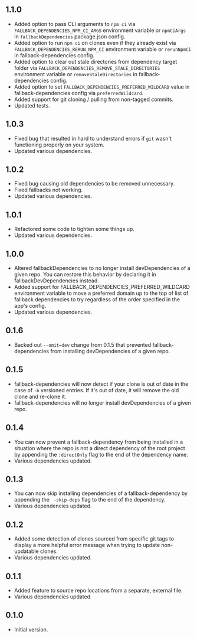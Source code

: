 ## 1.1.0

- Added option to pass CLI arguments to `npm ci` via `FALLBACK_DEPENDENCIES_NPM_CI_ARGS` environment variable or `npmCiArgs` in `fallbackDependencies` package.json config.
- Added option to run `npm ci` on clones even if they already exist via `FALLBACK_DEPENDENCIES_RERUN_NPM_CI` environment variable or `rerunNpmCi` in fallback-dependencies config.
- Added option to clear out stale directories from dependency target folder via `FALLBACK_DEPENDENCIES_REMOVE_STALE_DIRECTORIES` environment variable or `removeStaleDirectories` in fallback-dependencies config.
- Added option to set `FALLBACK_DEPENDENCIES_PREFERRED_WILDCARD` value in fallback-dependencies config via `preferredWildcard`.
- Added support for git cloning / pulling from non-tagged commits.
- Updated tests.

## 1.0.3

- Fixed bug that resulted in hard to understand errors if `git` wasn't functioning properly on your system.
- Updated various dependencies.

## 1.0.2

- Fixed bug causing old dependencies to be removed unnecessary.
- Fixed fallbacks not working.
- Updated various dependencies.

## 1.0.1

- Refactored some code to tighten some things up.
- Updated various dependencies.

## 1.0.0

- Altered fallbackDependencies to no longer install devDependencies of a given repo. You can restore this behavior by declaring it in fallbackDevDependencies instead.
- Added support for FALLBACK_DEPENDENCIES_PREFERRED_WILDCARD environment variable to move a preferred domain up to the top of list of fallback dependencies to try regardless of the order specified in the app's config.
- Updated various dependencies.

## 0.1.6

- Backed out `--omit=dev` change from 0.1.5 that prevented fallback-dependencies from installing devDependencies of a given repo.

## 0.1.5

- fallback-dependencies will now detect if your clone is out of date in the case of `-b` versioned entries. If it's out of date, it will remove the old clone and re-clone it.
- fallback-dependencies will no longer install devDependencies of a given repo.

## 0.1.4

- You can now prevent a fallback-dependency from being installed in a situation where the repo is not a direct dependency of the root project by appending the `:directOnly` flag to the end of the dependency name.
- Various dependencies updated.

## 0.1.3

- You can now skip installing dependencies of a fallback-dependency by appending the ` -skip-deps` flag to the end of the dependency.
- Various dependencies updated.

## 0.1.2

- Added some detection of clones sourced from specific git tags to display a more helpful error message when trying to update non-updatable clones.
- Various dependencies updated.

## 0.1.1

- Added feature to source repo locations from a separate, external file.
- Various dependencies updated.

## 0.1.0

- Initial version.

